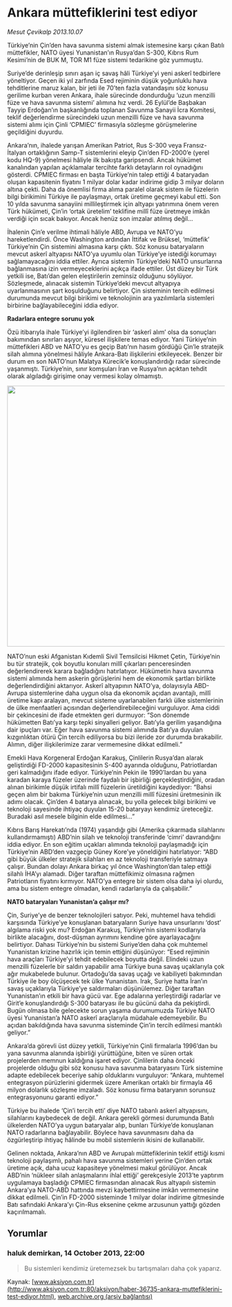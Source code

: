# Ankara müttefiklerini test ediyor

*Mesut Çevikalp 2013.10.07*

<div class="news-detail-text-todays">
 <div>
 </div>
 <div>
 </div>
 <div id="newsSpot">
  <font class="detail-spot">
   Türkiye’nin Çin’den hava savunma sistemi almak istemesine karşı çıkan Batılı müttefikler, NATO üyesi Yunanistan’ın Rusya’dan S-300, Kıbrıs Rum Kesimi’nin de BUK M, TOR M1 füze sistemi tedarikine göz yummuştu.
  </font>
 </div>
 <div id="newsText">
  <font class="detail-text">
   <p>
    Suriye’de derinleşip sınırı aşan iç savaş hâli Türkiye’yi yeni askerî tedbirlere yöneltiyor. Geçen iki yıl zarfında Esed rejiminin düşük yoğunluklu hava tehditlerine maruz kalan, bir jeti ile 70’ten fazla vatandaşını söz konusu gerilime kurban veren Ankara, ihale sürecinde dondurduğu ‘uzun menzilli füze ve hava savunma sistemi’ alımına hız verdi. 26 Eylül’de Başbakan Tayyip Erdoğan’ın başkanlığında toplanan Savunma Sanayii İcra Komitesi, teklif değerlendirme sürecindeki uzun menzilli füze ve hava savunma sistemi alımı için Çinli ‘CPMIEC’ firmasıyla sözleşme görüşmelerine geçildiğini duyurdu.
   </p>
   <p>
    Ankara’nın, ihalede yarışan Amerikan Patriot, Rus S-300 veya Fransız-İtalyan ortaklığının Samp-T sistemlerini eleyip Çin’den FD-2000’e (yerel kodu HQ-9) yönelmesi hâliyle ilk bakışta garipsendi. Ancak hükümet kanalından yapılan açıklamalar tercihte farklı detayların rol oynadığını gösterdi. CPMIEC firması en başta Türkiye’nin talep ettiği 4 bataryadan oluşan kapasitenin fiyatını 1 milyar dolar kadar indirime gidip 3 milyar doların altına çekti. Daha da önemlisi firma alıma paralel olarak sistem ile füzelerin bilgi birikimini Türkiye ile paylaşmayı, ortak üretime geçmeyi kabul etti. Son 10 yılda savunma sanayiini millileştirmek için altyapı yatırımına önem veren Türk hükümeti, Çin’in ‘ortak üretelim’ teklifine millî füze üretmeye imkân verdiği için sıcak bakıyor. Ancak henüz son imzalar atılmış değil…
   </p>
   <p>
    İhalenin Çin’e verilme ihtimali hâliyle ABD, Avrupa ve NATO’yu hareketlendirdi. Önce Washington ardından İttifak ve Brüksel, ‘müttefik’ Türkiye’nin Çin sistemini almasına karşı çıktı. Söz konusu bataryaların mevcut askerî altyapısı NATO’ya uyumlu olan Türkiye’ye istediği korumayı sağlamayacağını iddia ettiler. Ayrıca sistemin Türkiye’deki NATO unsurlarına bağlanmasına izin vermeyeceklerini açıkça ifade ettiler. Üst düzey bir Türk yetkili ise, Batı’dan gelen eleştirilerin zeminsiz olduğunu söylüyor. Sözleşmede, alınacak sistemin Türkiye’deki mevcut altyapıya uyarlanmasının şart koşulduğunu belirtiyor. Çin sisteminin tercih edilmesi durumunda mevcut bilgi birikimi ve teknolojinin ara yazılımlarla sistemleri birbirine bağlayabileceğini iddia ediyor.
   </p>
   <p>
    <span>
     <strong>
      Radarlara entegre sorunu yok
     </strong>
    </span>
   </p>
   <p>
    Özü itibarıyla ihale Türkiye’yi ilgilendiren bir ‘askerî alım’ olsa da sonuçları bakımından sınırları aşıyor, küresel ilişkilere temas ediyor. Yani Türkiye’nin müttefikleri ABD ve NATO’yu es geçip Batı’nın hasım gördüğü Çin’le stratejik silah alımına yönelmesi hâliyle Ankara-Batı ilişkilerini etkileyecek. Benzer bir durum en son NATO’nun Malatya Kürecik’e konuşlandırdığı radar sürecinde yaşanmıştı. Türkiye’nin, sınır komşuları İran ve Rusya’nın açıktan tehdit olarak algıladığı girişime onay vermesi kolay olmamıştı.
   </p>
   <p>
    <img alt="" height="605" src="http://web.archive.org/web/20131201051948im_/http://medya.aksiyon.com.tr/aksiyon/2013/10/07/cin-fuze.png"/>
   </p>
   <p>
    NATO’nun eski Afganistan Kıdemli Sivil Temsilcisi Hikmet Çetin, Türkiye’nin bu tür stratejik, çok boyutlu konuları millî çıkarları penceresinden değerlendirerek karara bağladığını hatırlatıyor. Hükümetin hava savunma sistemi alımında hem askerin görüşlerini hem de ekonomik şartları birlikte değerlendirdiğini aktarıyor. Askerî altyapının NATO’ya, dolayısıyla ABD-Avrupa sistemlerine daha uygun olsa da ekonomik açıdan avantajlı, millî üretime kapı aralayan, mevcut sisteme uyarlanabilen farklı ülke sistemlerinin de ülke menfaatleri açısından değerlendirebileceğini vurguluyor. Ama ciddi bir çekincesini de ifade etmekten geri durmuyor: “Son dönemde hükümetten Batı’ya karşı tepki sinyalleri geliyor. Batı’yla gerilim yaşandığına dair ipuçları var. Eğer hava savunma sistemi alımında Batı’ya duyulan kızgınlıktan ötürü Çin tercih ediliyorsa bu bizi ileride zor durumda bırakabilir. Alımın, diğer ilişkilerimize zarar vermemesine dikkat edilmeli.”
   </p>
   <p>
    Emekli Hava Korgeneral Erdoğan Karakuş, Çinlilerin Rusya’dan alarak geliştirdiği FD-2000 kapasitesinin S-400 ayarında olduğunu, Patriotlardan geri kalmadığını ifade ediyor. Türkiye’nin Pekin ile 1990’lardan bu yana karadan karaya füzeler üzerinde faydalı bir işbirliği gerçekleştirdiğini, oradan alınan birikimle düşük irtifalı millî füzelerin üretildiğini kaydediyor: “Bahsi geçen alım bir bakıma Türkiye’nin uzun menzilli millî füzesini üretmesinin ilk adımı olacak. Çin’den 4 batarya alınacak, bu yolla gelecek bilgi birikimi ve teknoloji sayesinde ihtiyaç duyulan 15-20 bataryayı kendimiz üreteceğiz. Buradaki asıl mesele bilginin elde edilmesi…”
   </p>
   <p>
    Kıbrıs Barış Harekatı’nda (1974) yaşandığı gibi (Amerika çıkarmada silahlarını kullandırmamıştı) ABD’nin silah ve teknoloji transferinde ‘cimri’ davrandığını iddia ediyor. En son eğitim uçakları alımında teknoloji paylaşmadığı için Türkiye’nin ABD’den vazgeçip Güney Kore’ye yöneldiğini hatırlatıyor: “ABD gibi büyük ülkeler stratejik silahları en az teknoloji transferiyle satmaya çalışır. Bundan dolayı Ankara birkaç yıl önce Washington’dan talep ettiği silahlı İHA’yı alamadı. Diğer taraftan müttefikimiz olmasına rağmen Patriotların fiyatını kırmıyor. NATO’ya entegre bir sistem olsa daha iyi olurdu, ama bu sistem entegre olmadan, kendi radarlarıyla da çalışabilir.”
   </p>
   <p>
    <span>
     <strong>
      NATO bataryaları Yunanistan’a çalışır mı?
     </strong>
    </span>
   </p>
   <p>
    Çin, Suriye’ye de benzer teknolojileri satıyor. Peki, muhtemel hava tehdidi karşısında Türkiye’ye konuşlanan bataryaların Suriye hava unsurlarını ‘dost’ algılama riski yok mu? Erdoğan Karakuş, Türkiye’nin sistemi kodlarıyla birlikte alacağını, dost-düşman ayrımını kendine göre ayarlayacağını belirtiyor. Dahası Türkiye’nin bu sistemi Suriye’den daha çok muhtemel Yunanistan krizine hazırlık için temin ettiğini düşünüyor: “Esed rejiminin hava araçları Türkiye’yi tehdit edebilecek boyutta değil. Elindeki uzun menzilli füzelerle bir saldırı yapabilir ama Türkiye buna savaş uçaklarıyla çok ağır mukabelede bulunur. Ortadoğu’da savaş uçağı ve kabiliyeti bakımından Türkiye ile boy ölçüşecek tek ülke Yunanistan. Irak, Suriye hatta İran’ın savaş uçaklarıyla Türkiye’ye saldırmaları düşünülemez. Diğer taraftan Yunanistan’ın etkili bir hava gücü var. Ege adalarına yerleştirdiği radarlar ve Girit’e konuşlandırdığı S-300 bataryası ile bu gücünü daha da pekiştirdi. Bugün olmasa bile gelecekte sorun yaşama durumumuzda Türkiye NATO üyesi Yunanistan’a NATO askerî araçlarıyla müdahale edemeyebilir. Bu açıdan bakıldığında hava savunma sisteminde Çin’in tercih edilmesi mantıklı geliyor.”
   </p>
   <p>
    Ankara’da görevli üst düzey yetkili, Türkiye’nin Çinli firmalarla 1996’dan bu yana savunma alanında işbirliği yürüttüğüne, biten ve süren ortak projelerden memnun kaldığına işaret ediyor. Çinlilerin daha önceki projelerde olduğu gibi söz konusu hava savunma bataryasını Türk sistemine adapte edebilecek beceriye sahip olduklarını vurguluyor: “Ankara, muhtemel entegrasyon pürüzlerini gidermek üzere Amerikan ortaklı bir firmayla 46 milyon dolarlık sözleşme imzaladı. Söz konusu firma bataryanın sorunsuz entegrasyonunu garanti ediyor.”
   </p>
   <p>
    Türkiye bu ihalede ‘Çin’i tercih etti’ diye NATO tabanlı askerî altyapısını, silahlarını kaybedecek de değil. Ankara gerekli görmesi durumunda Batılı ülkelerden NATO’ya uygun bataryalar alıp, bunları Türkiye’de konuşlanan NATO radarlarına bağlayabilir. Böylece hava savunmasını daha da özgürleştirip ihtiyaç hâlinde bu mobil sistemlerin ikisini de kullanabilir.
   </p>
   <p>
    Gelinen noktada, Ankara’nın ABD ve Avrupalı müttefiklerinin teklif ettiği kısmi teknoloji paylaşımlı, pahalı hava savunma sistemleri yerine Çin’den ortak üretime açık, daha ucuz kapasiteye yönelmesi makul görülüyor. Ancak ABD’nin ‘nükleer silah anlaşmalarını ihlal ettiği’ gerekçesiyle 2013’te yaptırım uygulamaya başladığı CPMIEC firmasından alınacak Rus altyapılı sistemin Ankara’ya NATO-ABD hattında mevzi kaybettirmesine imkân vermemesine dikkat edilmeli. Çin’in FD-2000 sisteminde 1 milyar dolar indirime gitmesinde Batı safındaki Ankara’yı Çin-Rus eksenine çekme arzusunun yattığı gözden kaçırılmamalı.
   </p>
  </font>
 </div>
 <div>
 </div>
 <div>
 </div>
</div>


## Yorumlar

### haluk demirkan, 14 October 2013, 22:00
> Bu sistemleri kendimiz üretemezsek bu tartışmaları daha çok yaparız.

Kaynak: [www.aksiyon.com.tr](http://www.aksiyon.com.tr:80/aksiyon/haber-36735-ankara-muttefiklerini-test-ediyor.html), [web.archive.org (arşiv bağlantısı)](http://web.archive.org/web/20131201051948/http://www.aksiyon.com.tr:80/aksiyon/haber-36735-ankara-muttefiklerini-test-ediyor.html)
